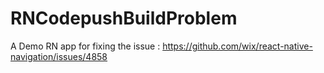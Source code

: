 # RNCodepushBuildProblem
A Demo RN app for fixing the issue : https://github.com/wix/react-native-navigation/issues/4858
